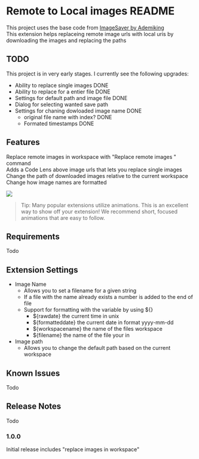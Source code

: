 # Remote to Local images README
This project uses the base code from [ImageSaver by Ademiking](https://github.com/Ademking/imgsaver) <br>
This extension helps replaceing remote image urls with local uris by downloading the images and replacing the paths

## TODO

This project is in very early stages. I currently see the following upgrades:
- Ability to replace single images DONE
- Ability to replace for a entier file DONE
- Settings for default path and image file DONE
- Dialog for selecting wanted save path
- Settings for chaning dowloaded image name DONE
  - original file name with index? DONE
  - Formated timestamps DONE

## Features

Replace remote images in workspace with "Replace remote images " command<br>
Adds a Code Lens above image urls that lets you replace single images <br>
Change the path of downloaded images relative to the current workspace<br>
Change how image names are formatted 

![](images/remoteimagesevcode.webp)
> Tip: Many popular extensions utilize animations. This is an excellent way to show off your extension! We recommend short, focused animations that are easy to follow.

## Requirements

Todo
## Extension Settings


- Image Name 
  - Allows you to set a filename for a given string 
  - If a file with the name already exists a number is added to the end of file
  - Support for formatting with the variable by using ${}
    - ${rawdate} the current time in unix
    - ${formatteddate} the current date in format yyyy-mm-dd
    - ${workspacename} the name of the files workspace
    - ${filename} the name of the file your in
- Image path
  - Allows you to change the default path based on the current workspace

## Known Issues

Todo

## Release Notes

Todo

### 1.0.0

Initial release includes "replace images in workspace"

